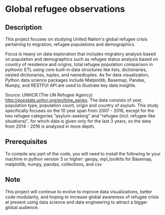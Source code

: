 # Global refugee observations

## Description
This project focuses on studying United Nation's global refugee crisis pertaining to migration, refugee populations and demographics. 

Focus is heavy on data exploration that includes migratory analysis based on population and demographics such as refugee status analysis based on country of residence and origins, total refugee population comparison in pythonic ETL using core built-in data structures like lists, dictionaries, nested dictionaries, tuples, and namedtuples.  As for data visualization, Python data science packages include Matplotlib, Basemap, Pandas, Numpy, and RESTFUl API are used to illustrate key data insights. 

Source: UNHCR (The UN Refugee Agency) http://popstats.unhcr.org/en/time_series.  The data consists of year, population type, population count, origin and country of asylum. This study specifically focuses on the 10 year span from 2007 - 2016, except for the two refugee categories “asylum-seeking” and “refugee (incl. refugee-like situations)”, for which data is given only for the last 3 years, so the data from 2014 - 2016 is analyzed in more depth. 

## Prerequisites
To compile any part of the code, you will need to install the following to your machine in python version 3 or higher: geopy, mpl_toolkits for Basemap, 
matplotlib, numpy, pandas, collections, and csv

## Note
This project will continue to evolve to improve data visualizations, better code modularity, and hoping to increase global awareness of refugee crisis at present using data science and data engineering to attract a bigger global audience. 
